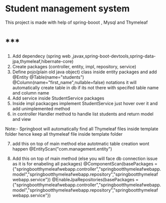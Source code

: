 # Student management system
This project is made with help of spring-booot , Mysql and Thymeleaf

# ***
1. Add dependecy (spring web ,javax,spring-boot-devtools,spring-data-jpa,thymeleaf,hibernate-core)
2. Create packages (controller, entity, impl, repository, service)
3. Define pojo(plain old java object) class inside entity packages and add @Entity
@Table(name="students")  @Column(name="first_name",nullable=false) notations it will automatically create table in db if its not there  with specifed table name and column name
4. Add service inside StudentService packages 
5. Inside impl packacges implement StudentService just hover over it and add unimplemented method
6. in controller Handler method to handle list students and return model and view

Note:- Springboot will automatically find all Thymeleaf files inside template folder hence keep all thymeleaf file inside template folder

7. add this on top of main method else autotmatic table creation wont happen @EntityScan("com.management.entity")

8. Add this on top of main method (else you will face db connection issue as it is for enabeling all packages) @ComponentScan(basePackages = {"springbootthymeleafwebapp.controller","springbootthymeleafwebapp.model","springbootthymeleafwebapp.repository","springbootthymeleafwebapp.service"}) @EnableJpaRepositories(basePackages = {"springbootthymeleafwebapp.controller","springbootthymeleafwebapp.model","springbootthymeleafwebapp.repository","springbootthymeleafwebapp.service"})